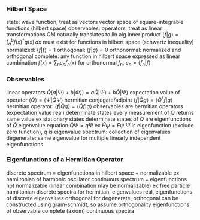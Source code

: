 ### Hilbert Space
state: wave function, treat as vectors
	vector space of square-integrable functions (hilbert space)
observables: operators, treat as linear transformations
QM naturally translates to lin alg
inner product $\langle f | g \rangle = \int_a^b f(x)^*g(x) \, dx$
	must exist for functions in hilbert space (schwartz inequality)
	normalized: $\langle f | f\rangle = 1$
	orthogonal: $\langle f | g \rangle = 0$
	orthonormal: normalized and orthogonal
	complete: any function in hilbert space expressed as linear combination $f(x) = \sum_n c_n f_n(x)$
		for orthonormal $f_n$, $c_n = \langle f_n | f \rangle$
### Observables
linear operators
	$\hat{Q} (a | \Psi \rangle + b | \Phi \rangle) = a\hat{Q} | \Psi \rangle + b\hat{Q} | \Psi \rangle$
expectation value of operator $\langle Q \rangle = \langle \Psi | \hat{Q} \Psi \rangle$
hermitian conjugate/adjoint $\langle f | \hat{Q} g \rangle = \langle \hat{Q}^{\dagger} f | g \rangle$
	hermitian operator: $\langle f | \hat{Q} g \rangle = \langle \hat{Q} f | g \rangle$
		observables are hermitian operators (expectation value real)
determinate states
	every measurement of $Q$ returns same value
		ex stationary states
	determinate states of $Q$ are eigenfunctions of $\hat{Q}$
		eigenvalue equation $\hat{Q}\Psi = q\Psi$
			ex $\hat{H}\psi = E\psi$
		$\Psi$ is eigenfunction (exclude zero function), $q$ is eigenvalue
		spectrum: collection of eigenvalues
			degenerate: same eigenvalue for multiple linearly independent eigenfunctions
### Eigenfunctions of a Hermitian Operator
discrete spectrum = eigenfunctions in hilbert space + normalizable
	ex hamiltonian of harmonic oscillator
continuous spectrum = eigenfunctions not normalizable (linear combination may be normalizable)
	ex free particle hamiltonian
discrete spectra
	for hermitian, eigenvalues real, eigenfunctions of discrete eigenvalues orthogonal
		for degenerate, orthogonal can be constructed using gram-schmidt, so assume orthogonality
	eigenfunctions of observable complete (axiom)
continuous spectra
	